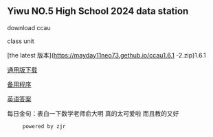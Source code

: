 ## Yiwu NO.5 High School 2024 data station

download ccau

class unit

[the latest 版本](https://mayday11neo73.gethub.io/ccau1.6.1 -2.zip)1.6.1

[通用版下载](ccauty.html)

[备用程序](ccau1.4.1.rar)

[英语答案](20226290010.jpg)


每日金句：表白一下数学老师俞大明
         真的太可爱啦 而且教的又好
         
         powered by zjr





